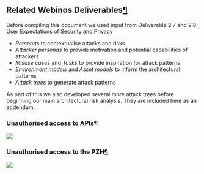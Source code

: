 Related Webinos Deliverables[¶](#Related-Webinos-Deliverables)
--------------------------------------------------------------

Before compiling this document we used input from Deliverable 2.7 and
2.8: User Expectations of Security and Privacy

-   *Personas* to contextualise attacks and risks
-   *Attacker personas* to provide motivation and potential capabilities
    of attackers
-   *Misuse cases* and *Tasks* to provide inspiration for attack
    patterns
-   *Environment models* and *Asset models* to inform the architectural
    patterns
-   *Attack trees* to generate attack patterns

As part of this we also developed several more attack trees before
beginning our main architectural risk analysis. They are included here
as an addendum.

### Unauthorised access to APIs[¶](#Unauthorised-access-to-APIs)

![](attacktree-3.png)

### Unauthorised access to the PZH[¶](#Unauthorised-access-to-the-PZH)

![](attacktree2-v2.png)

